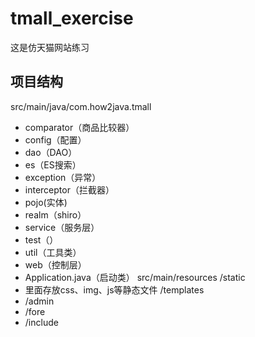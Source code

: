 # tmall_exercise
这是仿天猫网站练习
## 项目结构  
src/main/java/com.how2java.tmall  
- comparator（商品比较器）  
- config（配置）  
- dao（DAO）  
- es（ES搜索）  
- exception（异常）  
- interceptor（拦截器）  
- pojo(实体)  
- realm（shiro）  
- service（服务层）  
- test（）  
- util（工具类）  
- web（控制层）    
- Application.java（启动类）
src/main/resources
/static
- 里面存放css、img、js等静态文件
/templates
- /admin
- /fore
- /include

